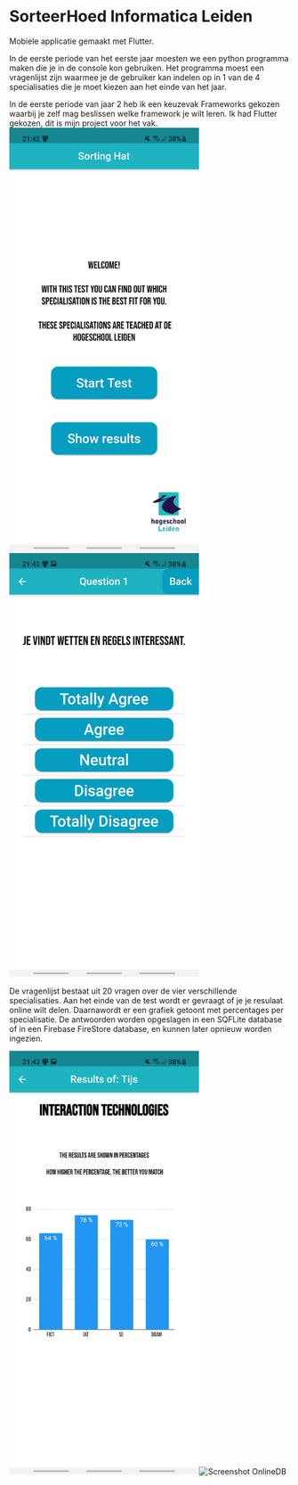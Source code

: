 # SorteerHoed Informatica Leiden

Mobiele applicatie gemaakt met Flutter.

In de eerste periode van het eerste jaar moesten we een python programma maken die je in de console kon gebruiken. 
Het programma moest een vragenlijst zijn waarmee je de gebruiker kan indelen op in 1 van de 4 specialisaties die je moet kiezen aan het einde van het jaar.

In de eerste periode van jaar 2 heb ik een keuzevak Frameworks gekozen waarbij je zelf mag beslissen welke framework je wilt leren.
Ik had Flutter gekozen, dit is mijn project voor het vak.
<img src="images/ReadMeImages/SortingHat_Home.jpg" alt="Screenshot HomeScreen" height="760"/><img src="images/ReadMeImages/SortingHat_Question.jpg" alt="Screenshot QuestionScreen" height="760"/>

De vragenlijst bestaat uit 20 vragen over de vier verschillende specialisaties.
Aan het einde van de test wordt er gevraagt of je je resulaat online wilt delen. 
Daarnawordt er een grafiek getoont met percentages per specialisatie.
De antwoorden worden opgeslagen in een SQFLite database of in een Firebase FireStore database, en kunnen later opnieuw worden ingezien.

<img src="images/ReadMeImages/SortingHat_Result.jpg" alt="Screenshot ResultScreen" height="760"/><img src="images/ReadMeImages/SortingHat_OnlineStorage.jpg" alt="Screenshot OnlineDB" height="760"/>
